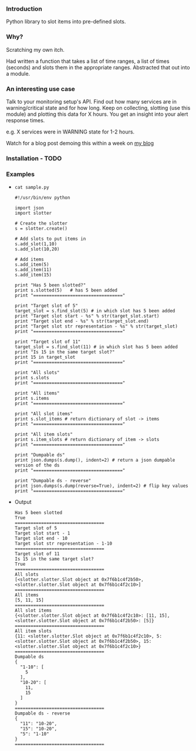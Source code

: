 ### Introduction

Python library to slot items into pre-defined slots.

### Why?

Scratching my own itch.

Had written a function that takes a list of time ranges, a list of times (seconds) and slots them in the appropriate ranges. Abstracted that out into a module.

### An interesting use case

Talk to your monitoring setup's API. Find out how many services are in warning/critical state and for how long. Keep on collecting, slotting (use this module) and plotting this data for X hours. You get an insight into your alert response times.

e.g. X services were in WARNING state for 1-2 hours.

Watch for a blog post demoing this within a week on [my blog](http://saurabh-hirani.github.io/writing/)

### Installation - TODO

### Examples

- ```cat sample.py```

  ```
  #!/usr/bin/env python

  import json
  import slotter

  # Create the slotter
  s = slotter.create()

  # Add slots to put items in
  s.add_slot(1,10)
  s.add_slot(10,20)

  # Add items
  s.add_item(5)
  s.add_item(11)
  s.add_item(15)

  print "Has 5 been slotted?"
  print s.slotted(5)   # has 5 been added
  print "=================================="

  print "Target slot of 5"
  target_slot = s.find_slot(5) # in which slot has 5 been added
  print "Target slot start - %s" % str(target_slot.start)
  print "Target slot end - %s" % str(target_slot.end)
  print "Target slot str representation - %s" % str(target_slot)
  print "=================================="

  print "Target slot of 11"
  target_slot = s.find_slot(11) # in which slot has 5 been added
  print "Is 15 in the same target slot?"
  print 15 in target_slot
  print "=================================="

  print "All slots"
  print s.slots
  print "=================================="

  print "All items"
  print s.items
  print "=================================="

  print "All slot items"
  print s.slot_items # return dictionary of slot -> items
  print "=================================="

  print "All item slots"
  print s.item_slots # return dictionary of item -> slots
  print "=================================="

  print "Dumpable ds"
  print json.dumps(s.dump(), indent=2) # return a json dumpable version of the ds
  print "=================================="

  print "Dumpable ds - reverse"
  print json.dumps(s.dump(reverse=True), indent=2) # flip key values
  print "=================================="
  ```

- Output

  ```
  Has 5 been slotted
  True
  ==================================
  Target slot of 5
  Target slot start - 1
  Target slot end - 10
  Target slot str representation - 1-10
  ==================================
  Target slot of 11
  Is 15 in the same target slot?
  True
  ==================================
  All slots
  [<slotter.slotter.Slot object at 0x7f6b1c4f2b50>, <slotter.slotter.Slot object at 0x7f6b1c4f2c10>]
  ==================================
  All items
  [5, 11, 15]
  ==================================
  All slot items
  {<slotter.slotter.Slot object at 0x7f6b1c4f2c10>: [11, 15], <slotter.slotter.Slot object at 0x7f6b1c4f2b50>: [5]}
  ==================================
  All item slots
  {11: <slotter.slotter.Slot object at 0x7f6b1c4f2c10>, 5: <slotter.slotter.Slot object at 0x7f6b1c4f2b50>, 15: <slotter.slotter.Slot object at 0x7f6b1c4f2c10>}
  ==================================
  Dumpable ds
  {
    "1-10": [
      5
    ],
    "10-20": [
      11,
      15
    ]
  }
  ==================================
  Dumpable ds - reverse
  {
    "11": "10-20",
    "15": "10-20",
    "5": "1-10"
  }
  ==================================
  ```
